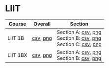 # LIIT

| Course | Overall | Section |
| ------ | ------- | ------- |
| LIIT 1B | [csv](https://github.com/UCSD-Historical-Enrollment-Data/2024Winter/blob/main/overall/LIIT%201B.csv), [png](https://raw.githubusercontent.com/UCSD-Historical-Enrollment-Data/2024Winter/main/plot_overall/LIIT%201B.png) | Section A: [csv](https://github.com/UCSD-Historical-Enrollment-Data/2024Winter/blob/main/section/LIIT%201B_A.csv), [png](https://raw.githubusercontent.com/UCSD-Historical-Enrollment-Data/2024Winter/main/plot_section/LIIT%201B_A.png)<br>Section B: [csv](https://github.com/UCSD-Historical-Enrollment-Data/2024Winter/blob/main/section/LIIT%201B_B.csv), [png](https://raw.githubusercontent.com/UCSD-Historical-Enrollment-Data/2024Winter/main/plot_section/LIIT%201B_B.png)<br>Section C: [csv](https://github.com/UCSD-Historical-Enrollment-Data/2024Winter/blob/main/section/LIIT%201B_C.csv), [png](https://raw.githubusercontent.com/UCSD-Historical-Enrollment-Data/2024Winter/main/plot_section/LIIT%201B_C.png) |
| LIIT 1BX | [csv](https://github.com/UCSD-Historical-Enrollment-Data/2024Winter/blob/main/overall/LIIT%201BX.csv), [png](https://raw.githubusercontent.com/UCSD-Historical-Enrollment-Data/2024Winter/main/plot_overall/LIIT%201BX.png) | Section A: [csv](https://github.com/UCSD-Historical-Enrollment-Data/2024Winter/blob/main/section/LIIT%201BX_A.csv), [png](https://raw.githubusercontent.com/UCSD-Historical-Enrollment-Data/2024Winter/main/plot_section/LIIT%201BX_A.png)<br>Section B: [csv](https://github.com/UCSD-Historical-Enrollment-Data/2024Winter/blob/main/section/LIIT%201BX_B.csv), [png](https://raw.githubusercontent.com/UCSD-Historical-Enrollment-Data/2024Winter/main/plot_section/LIIT%201BX_B.png) |
